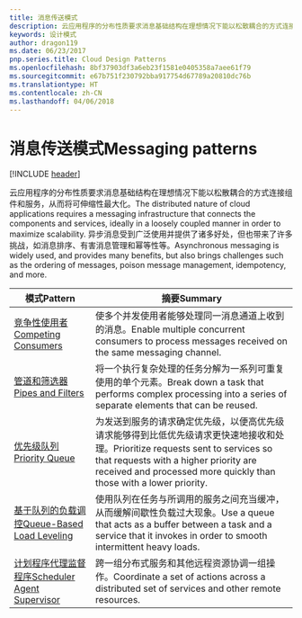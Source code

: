 ```yaml
---
title: 消息传送模式
description: 云应用程序的分布性质要求消息基础结构在理想情况下能以松散耦合的方式连接组件和服务，从而将可伸缩性最大化。 异步消息受到广泛使用并提供了诸多好处，但也带来了许多挑战，如消息排序、有害消息管理和幂等性等。
keywords: 设计模式
author: dragon119
ms.date: 06/23/2017
pnp.series.title: Cloud Design Patterns
ms.openlocfilehash: 8bf37903df3a6eb23f1581e0405358a7aee61f79
ms.sourcegitcommit: e67b751f230792bba917754d67789a20810dc76b
ms.translationtype: HT
ms.contentlocale: zh-CN
ms.lasthandoff: 04/06/2018
---
```

# <a name="messaging-patterns"></a><span data-ttu-id="e0b30-105">消息传送模式</span><span class="sxs-lookup"><span data-stu-id="e0b30-105">Messaging patterns</span></span>

[!INCLUDE [header](../../_includes/header.md)]

<span data-ttu-id="e0b30-106">云应用程序的分布性质要求消息基础结构在理想情况下能以松散耦合的方式连接组件和服务，从而将可伸缩性最大化。</span><span class="sxs-lookup"><span data-stu-id="e0b30-106">The distributed nature of cloud applications requires a messaging infrastructure that connects the components and services, ideally in a loosely coupled manner in order to maximize scalability.</span></span> <span data-ttu-id="e0b30-107">异步消息受到广泛使用并提供了诸多好处，但也带来了许多挑战，如消息排序、有害消息管理和幂等性等。</span><span class="sxs-lookup"><span data-stu-id="e0b30-107">Asynchronous messaging is widely used, and provides many benefits, but also brings challenges such as the ordering of messages, poison message management, idempotency, and more.</span></span>


|                            <span data-ttu-id="e0b30-108">模式</span><span class="sxs-lookup"><span data-stu-id="e0b30-108">Pattern</span></span>                             |                                                                        <span data-ttu-id="e0b30-109">摘要</span><span class="sxs-lookup"><span data-stu-id="e0b30-109">Summary</span></span>                                                                         |
|----------------------------------------------------------------|--------------------------------------------------------------------------------------------------------------------------------------------------------|
|        [<span data-ttu-id="e0b30-110">竞争性使用者</span><span class="sxs-lookup"><span data-stu-id="e0b30-110">Competing Consumers</span></span>](../competing-consumers.md)        |                            <span data-ttu-id="e0b30-111">使多个并发使用者能够处理同一消息通道上收到的消息。</span><span class="sxs-lookup"><span data-stu-id="e0b30-111">Enable multiple concurrent consumers to process messages received on the same messaging channel.</span></span>                            |
|          [<span data-ttu-id="e0b30-112">管道和筛选器</span><span class="sxs-lookup"><span data-stu-id="e0b30-112">Pipes and Filters</span></span>](../pipes-and-filters.md)          |                       <span data-ttu-id="e0b30-113">将一个执行复杂处理的任务分解为一系列可重复使用的单个元素。</span><span class="sxs-lookup"><span data-stu-id="e0b30-113">Break down a task that performs complex processing into a series of separate elements that can be reused.</span></span>                        |
|             [<span data-ttu-id="e0b30-114">优先级队列</span><span class="sxs-lookup"><span data-stu-id="e0b30-114">Priority Queue</span></span>](../priority-queue.md)             | <span data-ttu-id="e0b30-115">为发送到服务的请求确定优先级，以便高优先级请求能够得到比低优先级请求更快速地接收和处理。</span><span class="sxs-lookup"><span data-stu-id="e0b30-115">Prioritize requests sent to services so that requests with a higher priority are received and processed more quickly than those with a lower priority.</span></span> |
|  [<span data-ttu-id="e0b30-116">基于队列的负载调控</span><span class="sxs-lookup"><span data-stu-id="e0b30-116">Queue-Based Load Leveling</span></span>](../queue-based-load-leveling.md)  |              <span data-ttu-id="e0b30-117">使用队列在任务与所调用的服务之间充当缓冲，从而缓解间歇性负载过大现象。</span><span class="sxs-lookup"><span data-stu-id="e0b30-117">Use a queue that acts as a buffer between a task and a service that it invokes in order to smooth intermittent heavy loads.</span></span>               |
| [<span data-ttu-id="e0b30-118">计划程序代理监督程序</span><span class="sxs-lookup"><span data-stu-id="e0b30-118">Scheduler Agent Supervisor</span></span>](../scheduler-agent-supervisor.md) |                              <span data-ttu-id="e0b30-119">跨一组分布式服务和其他远程资源协调一组操作。</span><span class="sxs-lookup"><span data-stu-id="e0b30-119">Coordinate a set of actions across a distributed set of services and other remote resources.</span></span>                              |

